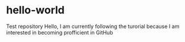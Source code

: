 # hello-world
Test repository
Hello, I am currently following the turorial because I am interested in becoming profficient in GitHub
